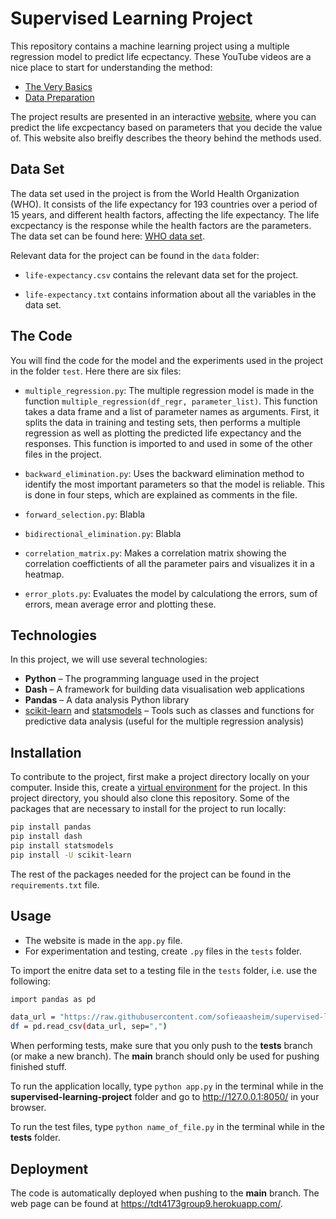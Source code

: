 # Supervised Learning Project

This repository contains a machine learning project using a multiple regression model to predict life ecpectancy. These YouTube videos are a nice place to start for understanding the method:
- [The Very Basics]
- [Data Preparation]

The project results are presented in an interactive [website], where you can predict the life excpectancy based on parameters that you decide the value of. This website also breifly describes the theory behind the methods used. 


## Data Set

The data set used in the project is from the World Health Organization (WHO). It consists of the life expectancy for 193 countries over a period of 15 years, and different health factors, affecting the life expectancy. The life excpectancy is the response while the health factors are the parameters. The data set can be found here: [WHO data set].

Relevant data for the project can be found in the `data` folder:

- `life-expectancy.csv` contains the relevant data set for the project.

- `life-expectancy.txt` contains information about all the variables in the data set.


## The Code

You will find the code for the model and the experiments used in the project in the folder `test`. Here there are six files: 

- `multiple_regression.py`: The multiple regression model is made in the function `multiple_regression(df_regr, parameter_list)`. This function takes a data frame and a list of parameter names as arguments. First, it splits the data in training and testing sets, then performs a multiple regression as well as  plotting the predicted life expectancy and the responses. This function is imported to and used in some of the other files in the project.

- `backward_elimination.py`: Uses the backward elimination method to identify the most important parameters so that the model is reliable. This is done in four steps, which are explained as comments in the file. 

- `forward_selection.py`: Blabla

- `bidirectional_elimination.py`: Blabla

- `correlation_matrix.py`: Makes a correlation matrix showing the correlation coeffictients of all the parameter pairs and visualizes it in a heatmap.

- `error_plots.py`: Evaluates the model by calculationg the errors, sum of errors, mean average error and plotting these. 


## Technologies
In this project, we will use several technologies:

- **Python** – The programming language used in the project
- **Dash** – A framework for building data visualisation web applications
- **Pandas** – A data analysis Python library
- [scikit-learn] and [statsmodels] – Tools such as classes and functions for predictive data analysis (useful for the multiple regression analysis)


## Installation

To contribute to the project, first make a project directory locally on your computer. Inside this, create a [virtual environment] for the project. In this project directory, you should also clone this repository. Some of the packages that are necessary to install for the project to run locally:

```sh
pip install pandas
pip install dash
pip install statsmodels
pip install -U scikit-learn
```

The rest of the packages needed for the project can be found in the `requirements.txt` file.


## Usage

- The website is made in the `app.py` file.
- For experimentation and testing, create `.py` files in the `tests` folder.

To import the enitre data set to a testing file in the `tests` folder, i.e. use the following:

```sh
import pandas as pd

data_url = "https://raw.githubusercontent.com/sofieaasheim/supervised-learning-project/main/data/life-expectancy.csv"
df = pd.read_csv(data_url, sep=",")
```

When performing tests, make sure that you only push to the **tests** branch (or make a new branch). The **main** branch should only be used for pushing finished stuff.

To run the application locally, type `python app.py` in the terminal while in the **supervised-learning-project** folder and go to http://127.0.0.1:8050/ in your browser.

To run the test files, type `python name_of_file.py` in the terminal while in the **tests** folder.


## Deployment

The code is automatically deployed when pushing to the **main** branch. The web page can be found at https://tdt4173group9.herokuapp.com/.



[The Very Basics]: <https://www.youtube.com/watch?v=dQNpSa-bq4M>
[Data Preparation]: <https://www.youtube.com/watch?v=2I_AYIECCOQ&list=TLPQMTkxMDIwMjCcYgA12J8jGg&index=2>
[10 minutes to pandas]: <https://pandas.pydata.org/pandas-docs/stable/user_guide/10min.html#min>
[Dash tutorial]: <http://dash.plotly.com/installation>
[scikit-learn]: <https://scikit-learn.org/stable/>
[statsmodels]: <https://www.statsmodels.org/stable/index.html>
[virtual environment]: <https://www.geeksforgeeks.org/python-virtual-environment/>
[GitHub Desktop]: <https://desktop.github.com/>
[WHO data set]: <https://www.kaggle.com/kumarajarshi/life-expectancy-who?fbclid=IwAR1NONmZtX8ZlR_I3sZBL04069sSHin8VPVsoN3lJehHfnBK0eKXpbEz3-U>
[website]: <https://tdt4173group9.herokuapp.com/>
